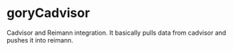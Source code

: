 goryCadvisor
=============

Cadvisor and Reimann integration. It basically pulls data from cadvisor and pushes it into reimann.
